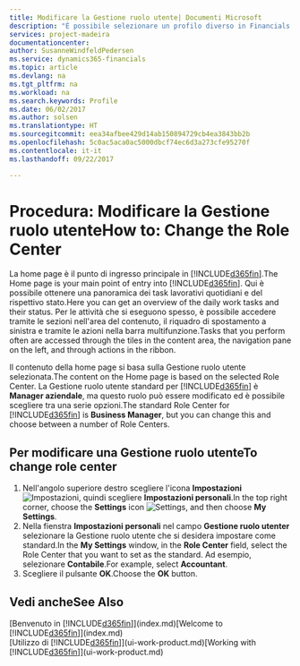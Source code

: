 ```yaml
---
title: Modificare la Gestione ruolo utente| Documenti Microsoft
description: "È possibile selezionare un profilo diverso in Financials per modificare gli elementi visualizzati nella Home page."
services: project-madeira
documentationcenter: 
author: SusanneWindfeldPedersen
ms.service: dynamics365-financials
ms.topic: article
ms.devlang: na
ms.tgt_pltfrm: na
ms.workload: na
ms.search.keywords: Profile
ms.date: 06/02/2017
ms.author: solsen
ms.translationtype: HT
ms.sourcegitcommit: eea34afbee429d14ab150894729cb4ea3843bb2b
ms.openlocfilehash: 5c0ac5aca0ac5000dbcf74ec6d3a273cfe95270f
ms.contentlocale: it-it
ms.lasthandoff: 09/22/2017

---
```

# <a name="how-to-change-the-role-center"></a><span data-ttu-id="77f35-103">Procedura: Modificare la Gestione ruolo utente</span><span class="sxs-lookup"><span data-stu-id="77f35-103">How to: Change the Role Center</span></span>
<span data-ttu-id="77f35-104">La home page è il punto di ingresso principale in [!INCLUDE[d365fin](includes/d365fin_md.md)].</span><span class="sxs-lookup"><span data-stu-id="77f35-104">The Home page is your main point of entry into [!INCLUDE[d365fin](includes/d365fin_md.md)].</span></span> <span data-ttu-id="77f35-105">Qui è possibile ottenere una panoramica dei task lavorativi quotidiani e del rispettivo stato.</span><span class="sxs-lookup"><span data-stu-id="77f35-105">Here you can get an overview of the daily work tasks and their status.</span></span> <span data-ttu-id="77f35-106">Per le attività che si eseguono spesso, è possibile accedere tramite le sezioni nell'area del contenuto, il riquadro di spostamento a sinistra e tramite le azioni nella barra multifunzione.</span><span class="sxs-lookup"><span data-stu-id="77f35-106">Tasks that you perform often are accessed through the tiles in the content area, the navigation pane on the left, and through actions in the ribbon.</span></span>

<span data-ttu-id="77f35-107">Il contenuto della home page si basa sulla Gestione ruolo utente selezionata.</span><span class="sxs-lookup"><span data-stu-id="77f35-107">The content on the Home page is based on the selected Role Center.</span></span> <span data-ttu-id="77f35-108">La Gestione ruolo utente standard per [!INCLUDE[d365fin](includes/d365fin_md.md)] è **Manager aziendale**, ma questo ruolo può essere modificato ed è possibile scegliere tra una serie opzioni.</span><span class="sxs-lookup"><span data-stu-id="77f35-108">The standard Role Center for [!INCLUDE[d365fin](includes/d365fin_md.md)] is **Business Manager**, but you can change this and choose between a number of Role Centers.</span></span>

## <a name="to-change-role-center"></a><span data-ttu-id="77f35-109">Per modificare una Gestione ruolo utente</span><span class="sxs-lookup"><span data-stu-id="77f35-109">To change role center</span></span>
1. <span data-ttu-id="77f35-110">Nell'angolo superiore destro scegliere l'icona **Impostazioni** ![Impostazioni](media/ui-experience/settings_icon_small.png "icona Impostazioni per Gestione ruolo utente"), quindi scegliere **Impostazioni personali**.</span><span class="sxs-lookup"><span data-stu-id="77f35-110">In the top right corner, choose the **Settings** icon ![Settings](media/ui-experience/settings_icon_small.png "Settings icon for role center"), and then choose **My Settings**.</span></span>
2. <span data-ttu-id="77f35-111">Nella fienstra **Impostazioni personali** nel campo **Gestione ruolo utenter** selezionare la Gestione ruolo utente che si desidera impostare come standard.</span><span class="sxs-lookup"><span data-stu-id="77f35-111">In the **My Settings** window, in the **Role Center** field, select the Role Center that you want to set as the standard.</span></span> <span data-ttu-id="77f35-112">Ad esempio, selezionare **Contabile**.</span><span class="sxs-lookup"><span data-stu-id="77f35-112">For example, select **Accountant**.</span></span>
3. <span data-ttu-id="77f35-113">Scegliere il pulsante **OK**.</span><span class="sxs-lookup"><span data-stu-id="77f35-113">Choose the **OK** button.</span></span>

## <a name="see-also"></a><span data-ttu-id="77f35-114">Vedi anche</span><span class="sxs-lookup"><span data-stu-id="77f35-114">See Also</span></span>
<span data-ttu-id="77f35-115">[Benvenuto in [!INCLUDE[d365fin](includes/d365fin_md.md)]](index.md)</span><span class="sxs-lookup"><span data-stu-id="77f35-115">[Welcome to [!INCLUDE[d365fin](includes/d365fin_md.md)]](index.md)</span></span>  
<span data-ttu-id="77f35-116">[Utilizzo di [!INCLUDE[d365fin](includes/d365fin_md.md)]](ui-work-product.md)</span><span class="sxs-lookup"><span data-stu-id="77f35-116">[Working with [!INCLUDE[d365fin](includes/d365fin_md.md)]](ui-work-product.md)</span></span>  

